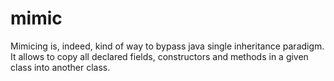 mimic
=====

Mimicing is, indeed, kind of way to bypass java  single inheritance paradigm. It allows to copy all declared fields,  constructors and methods in a given class into another class.
